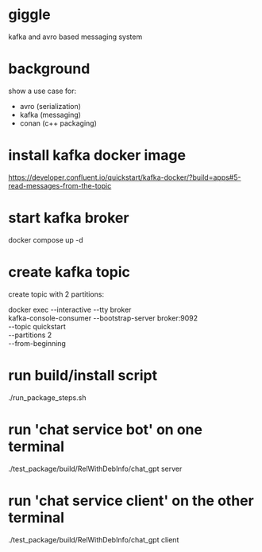 # giggle
kafka and avro based messaging system

# background
show a use case for:
 - avro (serialization)
 - kafka (messaging)
 - conan (c++ packaging)
 
# install kafka docker image
https://developer.confluent.io/quickstart/kafka-docker/?build=apps#5-read-messages-from-the-topic

# start kafka broker
docker compose up -d

# create kafka topic
create topic with 2 partitions:

docker exec --interactive --tty broker \
kafka-console-consumer --bootstrap-server broker:9092 \
                       --topic quickstart \
                       --partitions 2 \
                       --from-beginning

# run build/install script

./run_package_steps.sh

# run 'chat service bot' on one terminal
  
  ./test_package/build/RelWithDebInfo/chat_gpt server
  
# run 'chat service client' on the other terminal
  
  ./test_package/build/RelWithDebInfo/chat_gpt client
  
  
